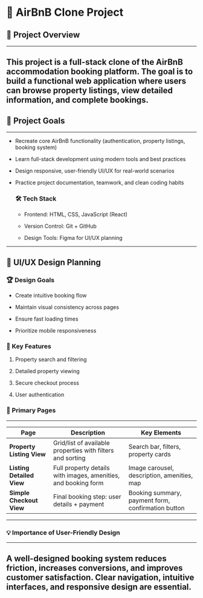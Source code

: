 # 🏡 AirBnB Clone Project
## 📌 Project Overview
---
This project is a full-stack clone of the AirBnB accommodation booking platform. The goal is to build a functional web application where users can browse property listings, view detailed information, and complete bookings.
---

## 🚀 Project Goals
----
* Recreate core AirBnB functionality (authentication, property listings, booking system)

* Learn full-stack development using modern tools and best practices

* Design responsive, user-friendly UI/UX for real-world scenarios

* Practice project documentation, teamwork, and clean coding habits


    ### 🛠 Tech Stack

    * Frontend: HTML, CSS, JavaScript (React)

    * Version Control: Git + GitHub

    * Design Tools: Figma for UI/UX planning

--- ---
## 🎨 UI/UX Design Planning
### 🏆 Design Goals

* Create intuitive booking flow

* Maintain visual consistency across pages

* Ensure fast loading times

* Prioritize mobile responsiveness

### 🌟 Key Features

1. Property search and filtering

2. Detailed property viewing

3. Secure checkout process

4. User authentication

### 📄 Primary Pages
---
|Page                       | Description                                                    |Key Elements                    |
| ------------------------- | -------------------------------------------------------------- | -------------------------------------------------- |
| **Property Listing View** | Grid/list of available properties with filters and sorting     | Search bar, filters, property cards                |
| **Listing Detailed View** | Full property details with images, amenities, and booking form | Image carousel, description, amenities, map        |
| **Simple Checkout View**  | Final booking step: user details + payment                     | Booking summary, payment form, confirmation button |
---
### 💡 Importance of User-Friendly Design
----
 A well-designed booking system reduces friction, increases conversions, and improves customer satisfaction. Clear navigation, intuitive interfaces, and responsive design are essential.
 ---